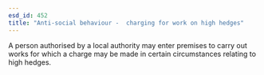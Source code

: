 ```yaml
---
esd_id: 452
title: "Anti-social behaviour -  charging for work on high hedges"
---
```


A person authorised by a local authority may enter premises to carry out works for which a charge may be made in certain circumstances relating to high hedges.

